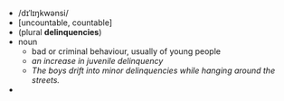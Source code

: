 - /dɪˈlɪŋkwənsi/
- [uncountable, countable]
- (plural **delinquencies**)
- noun
	- bad or criminal behaviour, usually of young people
	- *an increase in juvenile delinquency*
	- *The boys drift into minor delinquencies while hanging around the streets.*
-